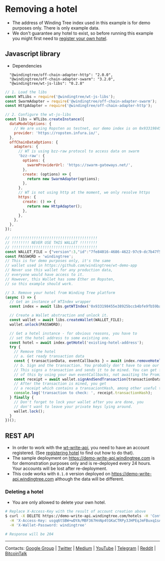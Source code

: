 # Removing a hotel

- The address of Winding Tree index used in this example is for demo purposes only. There is only example data.
- We don't guarantee any hotel to exist, so before running this example you might first need to
[register your own hotel](registering-hotel.md).

## Javascript library

- Dependencies
```
  "@windingtree/off-chain-adapter-http": "2.0.0",
  "@windingtree/off-chain-adapter-swarm": "3.2.0",
  "@windingtree/wt-js-libs": "0.2.8"
```

```js
// 1. Load the libs
const WTLibs = require('@windingtree/wt-js-libs');
const SwarmAdapter = require('@windingtree/off-chain-adapter-swarm');
const HttpAdapter = require('@windingtree/off-chain-adapter-http');

// 2. Configure the wt-js-libs
const libs = WTLibs.createInstance({
  dataModelOptions: {
    // We are using Ropsten as testnet, our demo index is on 0x933198455e38925bccb4bfe9fb59bac31d00b4d3
    provider: 'https://ropsten.infura.io/',
  },
  offChainDataOptions: {
    adapters: {
      // WT is using bzz-raw protocol to access data on swarm
      'bzz-raw': {
        options: {
          swarmProviderUrl: 'https://swarm-gateways.net/',
        },
        create: (options) => {
          return new SwarmAdapter(options);
        },
      },
      // WT is not using http at the moment, we only resolve https
      https: {
        create: () => {
          return new HttpAdapter();
        },
      },
    },
  },
});

// !!!!!!!!!!!!!!!!!!!!!!!!!!!!!!!!!!!!!!!
// !!!!!!!! NEVER USE THIS WALLET !!!!!!!!
// !!!!!!!!!!!!!!!!!!!!!!!!!!!!!!!!!!!!!!!
const WALLET_FILE = {"version":3,"id":"7fe84016-4686-4622-97c9-dc7b47f5f5c6","address":"d037ab9025d43f60a31b32a82e10936f07484246","crypto":{"ciphertext":"ef9dcce915eeb0c4f7aa2bb16b9ae6ce5a4444b4ed8be45d94e6b7fe7f4f9b47","cipherparams":{"iv":"31b12ef1d308ea1edacc4ab00de80d55"},"cipher":"aes-128-ctr","kdf":"scrypt","kdfparams":{"dklen":32,"salt":"d06ccd5d9c5d75e1a66a81d2076628f5716a3161ca204d92d04a42c057562541","n":8192,"r":8,"p":1},"mac":"2c30bc373c19c5b41385b85ffde14b9ea9f0f609c7812a10fdcb0a565034d9db"}};
const PASSWORD = 'windingtree';
// This is for demo purposes only, it's the same
// wallet used in https://github.com/windingtree/wt-demo-app
// Never use this wallet for any production data,
// everyone would have access to it.
// However, this Wallet has some Ether on Ropsten,
// so this example should work.

// 3. Remove your hotel from Winding Tree platform
(async () => {
  // Get an instance of WTIndex wrapper
  const index = await libs.getWTIndex('0x933198455e38925bccb4bfe9fb59bac31d00b4d3');

  // Create a Wallet abstraction and unlock it.
  const wallet = await libs.createWallet(WALLET_FILE);
  wallet.unlock(PASSWORD);

  // Get a hotel instance - for obvious reasons, you have to
  // set the hotel address to some existing one.
  const hotel = await index.getHotel('existing-hotel-address');
  try {
    // Remove the hotel
    // a. Get ready transaction data
    const { transactionData, eventCallbacks } = await index.removeHotel(hotel);
    // b. Sign and the transaction. You probably don't have to use our wallet abstraction.
    // This signs a transaction and sends it to be mined. You can get finer control
    // of this by using your own eventCallbacks, not awaiting the Promise etc.
    const receipt = await wallet.signAndSendTransaction(transactionData, eventCallbacks);
    // After the transaction is mined, you get
    // a receipt which contains a transaciontHash, among other useful things.
    console.log('transaction to check: ', receipt.transactionHash);
  } finally {
    // Don't forget to lock your wallet after you are done, you
    // don't want to leave your private keys lying around.
    wallet.lock();
  }
})();
```

## REST API

- In order to work with the [wt-write-api](https://github.com/windingtree/wt-write-api),
you need to have an account registered. (See [registering hotel](registering-hotel.md) to find out how to do that).
- The sample deployment on https://demo-write-api.windingtree.com is for demonstration
purposes only and is re-deployed every 24 hours. Your accounts will be lost after re-deployment.
- This code works with `0.1.0` version deployed on https://demo-write-api.windingtree.com although
the data will be different.

### Deleting a hotel

- You are only allowed to delete your own hotel.

```sh
# Replace X-Access-Key with the result of account creation above
$ curl -X DELETE https://demo-write-api.windingtree.com/hotels -H 'Content-Type: application/json' \
  -H 'X-Access-Key: usgq6tSBW+wDYA/MBF367HnNp4tGKaCTRPy3JHPEqJmFBuxq1sA7UhFOpuV80ngC' \
  -H 'X-Wallet-Password: windingtree'

# Response will be 204
```


---
Contacts:
[Google Group](https://groups.google.com/forum/#!forum/windingtree) |
[Twitter](https://twitter.com/windingtree) |
[Medium](http://blog.windingtree.com/) |
[YouTube](https://www.youtube.com/channel/UCFuemEOhCfenYMoNdjD0Aew) |
[Telegram](https://t.me/windingtree) |
[Reddit](https://reddit.com/r/windingtree) |
[BitcoinTalk](https://bitcointalk.org/index.php?topic=1946065)
